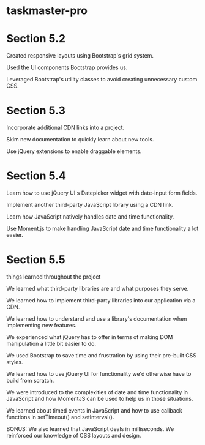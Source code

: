 # taskmaster-pro

# Section 5.2

Created responsive layouts using Bootstrap's grid system.

Used the UI components Bootstrap provides us.

Leveraged Bootstrap's utility classes to avoid creating unnecessary custom CSS.

# Section 5.3

Incorporate additional CDN links into a project.

Skim new documentation to quickly learn about new tools.

Use jQuery extensions to enable draggable elements.

# Section 5.4

Learn how to use jQuery UI's Datepicker widget with date-input form fields.

Implement another third-party JavaScript library using a CDN link.

Learn how JavaScript natively handles date and time functionality.

Use Moment.js to make handling JavaScript date and time functionality a lot easier.

# Section 5.5

things learned throughout the project

We learned what third-party libraries are and what purposes they serve.

We learned how to implement third-party libraries into our application via a CDN.

We learned how to understand and use a library's documentation when implementing new features.

We experienced what jQuery has to offer in terms of making DOM manipulation a little bit easier to do.

We used Bootstrap to save time and frustration by using their pre-built CSS styles.

We learned how to use jQuery UI for functionality we'd otherwise have to build from scratch.

We were introduced to the complexities of date and time functionality in JavaScript and how MomentJS can be used to help us in those situations.

We learned about timed events in JavaScript and how to use callback functions in setTimeout() and setInterval().

BONUS: We also learned that JavaScript deals in milliseconds.
We reinforced our knowledge of CSS layouts and design.
